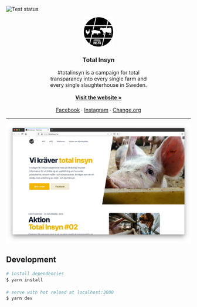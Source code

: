 ![Test status][tests]
<br />
<p align="center">
  <a href="https://github.com/othneildrew/Best-README-Template">
    <img src="static/logo-black.png" alt="Logo" width="80" height="80">
  </a>

  <h3 align="center">Total Insyn</h3>

  <p align="center">
    <span style="max-width: 300px; display: block">
      #totalinsyn is a campaign for total transparancy into every single farm and every single slaughterhouse in Sweden.
    </span>
    <br />
    <a href="https://totalinsyn.nu"><strong>Visit the website »</strong></a>
    <br />
    <br />
    <a href="https://facebook.com/totalinsyn">Facebook</a>
    ·
    <a href="https://instagram.com/totalinsyn">Instagram</a>
    ·
    <a href="https://change.org/totalinsyn">Change.org</a>
  </p>
</p>

___

![preview](.github/preview.png)

## Development

``` bash
# install dependencies
$ yarn install

# serve with hot reload at localhost:3000
$ yarn dev
```

[tests]: https://github.com/vegans/totalinsyn.nu/workflows/CI/badge.svg
